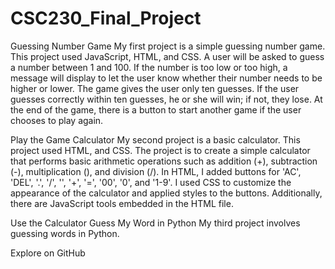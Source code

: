 # CSC230_Final_Project

Guessing Number Game
My first project is a simple guessing number game.
This project used JavaScript, HTML, and CSS.
A user will be asked to guess a number between 1 and 100. If the number is too low or too high, a message will display to let the user know whether their number needs to be higher or lower. The game gives the user only ten guesses. If the user guesses correctly within ten guesses, he or she will win; if not, they lose. At the end of the game, there is a button to start another game if the user chooses to play again.

Play the Game
Calculator
My second project is a basic calculator.
This project used HTML, and CSS.
The project is to create a simple calculator that performs basic arithmetic operations such as addition (+), subtraction (-), multiplication (), and division (/). In HTML, I added buttons for 'AC', 'DEL', '.', '/', '', '+', '=', '00', '0', and '1-9'. I used CSS to customize the appearance of the calculator and applied styles to the buttons. Additionally, there are JavaScript tools embedded in the HTML file.

Use the Calculator
Guess My Word in Python
My third project involves guessing words in Python.

Explore on GitHub
